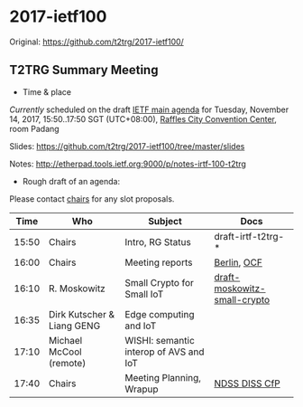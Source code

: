 # 2017-ietf100

Original: <https://github.com/t2trg/2017-ietf100/>

## T2TRG Summary Meeting


* Time & place

*Currently* scheduled on the draft [IETF main agenda][] for Tuesday, November
14, 2017, 15:50..17:50 SGT (UTC+08:00), [Raffles City Convention Center][], room Padang

[IETF main agenda]: https://datatracker.ietf.org/meeting/100/agenda.html#t2trg
[Raffles City Convention Center]: https://www.ietf.org/meeting/100/hotel.html

Slides: https://github.com/t2trg/2017-ietf100/tree/master/slides

Notes: http://etherpad.tools.ietf.org:9000/p/notes-irtf-100-t2trg

* Rough draft of an agenda:

Please contact [chairs][] for any slot proposals.

|  Time | Who                     | Subject                                | Docs                |
|-------|-------------------------|----------------------------------------|---------------------|
| 15:50 | Chairs                  | Intro, RG Status                       | draft-irtf-t2trg-*  |
| 16:00 | Chairs                  | Meeting reports                        | [Berlin][], [OCF][] |
| 16:10 | R. Moskowitz            | Small Crypto for Small IoT             |  [draft-moskowitz-small-crypto](https://tools.ietf.org/html/draft-moskowitz-small-crypto-00) |
| 16:35 | Dirk Kutscher & Liang GENG          | Edge computing and IoT     |                     |
| 17:10 | Michael McCool (remote) | WISHI: semantic interop of AVS and IoT |                     |
| 17:40 | Chairs                  | Meeting Planning, Wrapup               | [NDSS DISS CfP][]   |

[NDSS DISS CfP]: https://www.ndss-symposium.org/ndss2018/cfp-ndss2018-diss/

[Berlin]: https://github.com/t2trg/2017-09-berlin
[OCF]: https://github.com/t2trg/2017-11-ocf
[chairs]: mailto:t2trg-chairs@irtf.org
